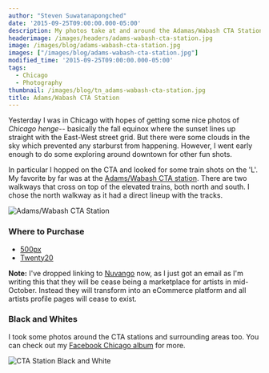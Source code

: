 ```yaml
---
author: "Steven Suwatanapongched"
date: '2015-09-25T09:00:00.000-05:00'
description: My photos take at and around the Adamas/Wabash CTA Station in Chicago.
headerimage: /images/headers/adams-wabash-cta-station.jpg
image: /images/blog/adams-wabash-cta-station.jpg
images: ["/images/blog/adams-wabash-cta-station.jpg"]
modified_time: '2015-09-25T09:00:00.000-05:00'
tags:
  - Chicago
  - Photography
thumbnail: /images/blog/tn_adams-wabash-cta-station.jpg
title: Adams/Wabash CTA Station
---
```



Yesterday I was in Chicago with hopes of getting some nice photos of *Chicago henge*-- basically the fall equinox where the sunset lines up straight with the East-West street grid. But there were some clouds in the sky which prevented any starburst from happening. However, I went early enough to do some exploring around downtown for other fun shots.

In particular I hopped on the CTA and looked for some train shots on the 'L'. My favorite by far was at the [Adams/Wabash CTA station](https://www.transitchicago.com/travel_information/station.aspx?StopId=14). There are two walkways that cross on top of the elevated trains, both north and south. I chose the north walkway as it had a direct lineup with the tracks.

![Adams/Wabash CTA Station](/images/blog/adams-wabash-cta-station.jpg)

### Where to Purchase

* [500px](https://500px.com/photo/122912847/adams-wabash-cta-station-by-steven-suwatanapongched)
* [Twenty20](https://www.twenty20.com/photos/28ff2f7f-990b-47f5-907e-0ee1bfad6f41)

**Note:** I've dropped linking to [Nuvango](https://nuvango.com/) now, as I just got an email as I'm writing this that they will be cease being a marketplace for artists in mid-October. Instead they will transform into an eCommerce platform and all artists profile pages will cease to exist.

### Black and Whites

I took some photos around the CTA stations and surrounding areas too. You can check out my [Facebook Chicago album](https://www.facebook.com/media/set/?set=a.951834838214874.1073741896.408588035872893&type=3) for more.

![CTA Station Black and White](/images/blog/chicago-black-and-white-collage.jpg)